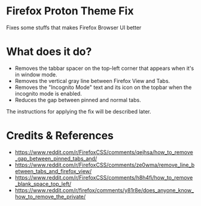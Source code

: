 # Firefox Proton Theme Fix
Fixes some stuffs that makes Firefox Browser UI better

# What does it do?
- Removes the tabbar spacer on the top-left corner that appears when it's in window mode.
- Removes the vertical gray line between Firefox View and Tabs.
- Removes the "Incognito Mode" text and its icon on the topbar when the incognito mode is enabled.
- Reduces the gap between pinned and normal tabs.

The instructions for applying the fix will be described later.

# Credits & References
- https://www.reddit.com/r/FirefoxCSS/comments/qejhsa/how_to_remove_gap_between_pinned_tabs_and/
- https://www.reddit.com/r/FirefoxCSS/comments/ze0wma/remove_line_between_tabs_and_firefox_view/
- https://www.reddit.com/r/FirefoxCSS/comments/h8h4fi/how_to_remove_blank_space_top_left/
- https://www.reddit.com/r/firefox/comments/y81r8e/does_anyone_know_how_to_remove_the_private/
